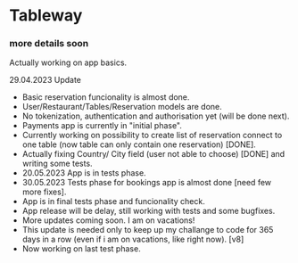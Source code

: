 # Tableway
### more details soon ###
Actually working on app basics. 

29.04.2023 Update
- Basic reservation funcionality is almost done. 
- User/Restaurant/Tables/Reservation models are done. 
- No tokenization, authentication and authorisation yet (will be done next).
- Payments app is currently in "initial phase". 
- Currently working on possibility to create list of reservation connect to one table (now table can only contain one reservation) [DONE]. 
- Actually fixing Country/ City field (user not able to choose) [DONE] and writing some tests. 
- 20.05.2023 App is in tests phase.
- 30.05.2023 Tests phase for bookings app is almost done [need few more fixes].
- App is in final tests phase and funcionality check.
- App release will be delay, still working with tests and some bugfixes. 
- More updates coming soon. I am on vacations!
- This update is needed only to keep up my challange to code for 365 days in a row (even if i am on vacations, like right now). [v8]
- Now working on last test phase.
